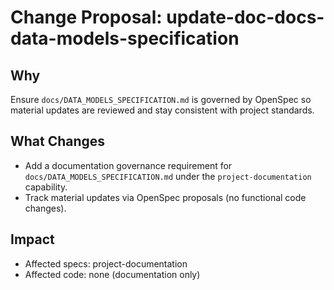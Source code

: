 # Change Proposal: update-doc-docs-data-models-specification

## Why

Ensure `docs/DATA_MODELS_SPECIFICATION.md` is governed by OpenSpec so material updates are reviewed and stay consistent with project standards.

## What Changes

- Add a documentation governance requirement for `docs/DATA_MODELS_SPECIFICATION.md` under the `project-documentation` capability.
- Track material updates via OpenSpec proposals (no functional code changes).

## Impact

- Affected specs: project-documentation
- Affected code: none (documentation only)
